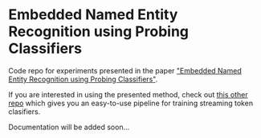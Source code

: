 # Embedded Named Entity Recognition using Probing Classifiers

Code repo for experiments presented in the paper ["Embedded Named Entity Recognition using Probing Classifiers"](https://ember.nicpopovic.com).

If you are interested in using the presented method, check out [this other repo](http://github.com/nicpopovic/STOKE) which gives you an easy-to-use pipeline for training streaming token clasifiers.

Documentation will be added soon...
